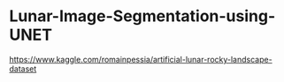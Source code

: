 # Lunar-Image-Segmentation-using-UNET

https://www.kaggle.com/romainpessia/artificial-lunar-rocky-landscape-dataset
